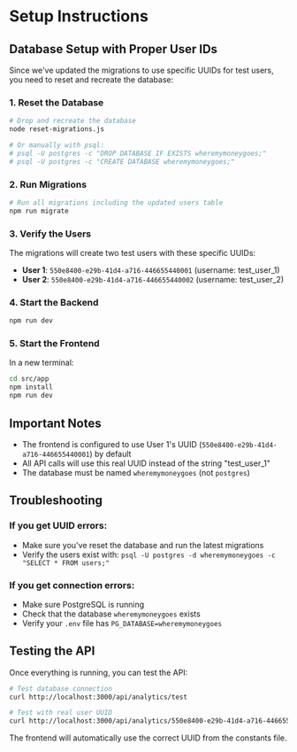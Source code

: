 # Setup Instructions

## Database Setup with Proper User IDs

Since we've updated the migrations to use specific UUIDs for test users, you need to reset and recreate the database:

### 1. Reset the Database

```bash
# Drop and recreate the database
node reset-migrations.js

# Or manually with psql:
# psql -U postgres -c "DROP DATABASE IF EXISTS wheremymoneygoes;"
# psql -U postgres -c "CREATE DATABASE wheremymoneygoes;"
```

### 2. Run Migrations

```bash
# Run all migrations including the updated users table
npm run migrate
```

### 3. Verify the Users

The migrations will create two test users with these specific UUIDs:
- **User 1**: `550e8400-e29b-41d4-a716-446655440001` (username: test_user_1)
- **User 2**: `550e8400-e29b-41d4-a716-446655440002` (username: test_user_2)

### 4. Start the Backend

```bash
npm run dev
```

### 5. Start the Frontend

In a new terminal:
```bash
cd src/app
npm install
npm run dev
```

## Important Notes

- The frontend is configured to use User 1's UUID (`550e8400-e29b-41d4-a716-446655440001`) by default
- All API calls will use this real UUID instead of the string "test_user_1"
- The database must be named `wheremymoneygoes` (not `postgres`)

## Troubleshooting

### If you get UUID errors:
- Make sure you've reset the database and run the latest migrations
- Verify the users exist with: `psql -U postgres -d wheremymoneygoes -c "SELECT * FROM users;"`

### If you get connection errors:
- Make sure PostgreSQL is running
- Check that the database `wheremymoneygoes` exists
- Verify your `.env` file has `PG_DATABASE=wheremymoneygoes`

## Testing the API

Once everything is running, you can test the API:

```bash
# Test database connection
curl http://localhost:3000/api/analytics/test

# Test with real user UUID
curl http://localhost:3000/api/analytics/550e8400-e29b-41d4-a716-446655440001/summary
```

The frontend will automatically use the correct UUID from the constants file.

